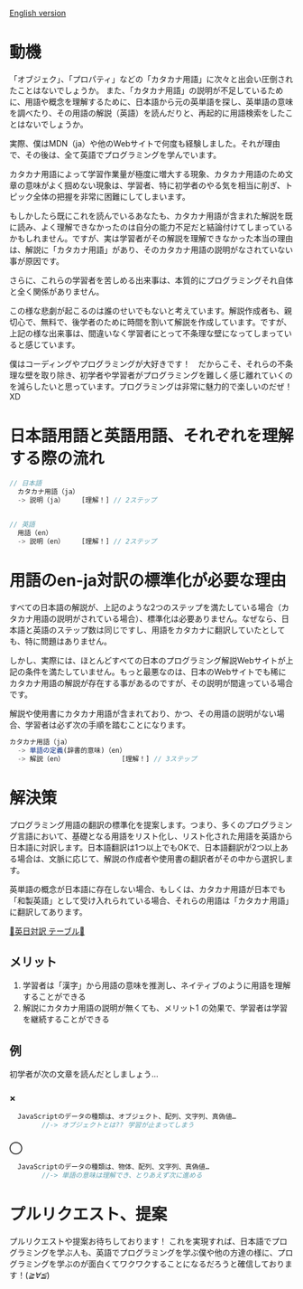 <a href="https://github.com/azmok/TSPJ-Translation-Standard-for-Programming-in-Japan-/blob/master/README.md">English version</a>

# 動機
  「オブジェク」、「プロパティ」などの「カタカナ用語」に次々と出会い圧倒されたことはないでしょうか。 また、「カタカナ用語」の説明が不足しているために、用語や概念を理解するために、日本語から元の英単語を探し、英単語の意味を調べたり、その用語の解説（英語）を読んだりと、再起的に用語検索をしたことはないでしょうか。

  実際、僕はMDN（ja）や他のWebサイトで何度も経験しました。それが理由で、その後は、全て英語でプログラミングを学んでいます。
 
 カタカナ用語によって学習作業量が極度に増大する現象、カタカナ用語のため文章の意味がよく掴めない現象は、学習者、特に初学者のやる気を相当に削ぎ、トピック全体の把握を非常に困難にしてしまいます。

もしかしたら既にこれを読んでいるあなたも、カタカナ用語が含まれた解説を既に読み、よく理解できなかったのは自分の能力不足だと結論付けてしまっているかもしれません。ですが、実は学習者がその解説を理解できなかった本当の理由は、解説に「カタカナ用語」があり、そのカタカナ用語の説明がなされていない事が原因です。

さらに、これらの学習者を苦しめる出来事は、本質的にプログラミングそれ自体と全く関係がありません。

この様な悲劇が起こるのは誰のせいでもないと考えています。解説作成者も、親切心で、無料で、後学者のために時間を割いて解説を作成しています。ですが、上記の様な出来事は、間違いなく学習者にとって不条理な壁になってしまっていると感じています。


僕はコーディングやプログラミングが大好きです！　だからこそ、それらの不条理な壁を取り除き、初学者や学習者がプログラミングを難しく感じ離れていくのを減らしたいと思っています。プログラミングは非常に魅力的で楽しいのだぜ！XD




# 日本語用語と英語用語、それぞれを理解する際の流れ

```js
// 日本語
  カタカナ用語（ja）
  -> 説明（ja）　　　[理解！] // 2ステップ

  
// 英語
  用語（en）
  -> 説明（en）　　　[理解！] // 2ステップ
```




# 用語のen-ja対訳の標準化が必要な理由
すべての日本語の解説が、上記のような2つのステップを満たしている場合（カタカナ用語の説明がされている場合）、標準化は必要ありません。なぜなら、日本語と英語のステップ数は同じですし、用語をカタカナに翻訳していたとしても、特に問題はありません。

しかし、実際には、ほとんどすべての日本のプログラミング解説Webサイトが上記の条件を満たしていません。もっと最悪なのは、日本のWebサイトでも稀にカタカナ用語の解説が存在する事があるのですが、その説明が間違っている場合です。

解説や使用書にカタカナ用語が含まれており、かつ、その用語の説明がない場合、学習者は必ず次の手順を踏むことになります。


```js
カタカナ用語（ja）
  -> 単語の定義(辞書的意味)（en）
  -> 解説（en）　　　　　　　　　[理解！] // 3ステップ
```




# 解決策
プログラミング用語の翻訳の標準化を提案します。つまり、多くのプログラミング言語において、基礎となる用語をリスト化し、リスト化された用語を英語から日本語に対訳します。日本語翻訳は1つ以上でもOKで、日本語翻訳が2つ以上ある場合は、文脈に応じて、解説の作成者や使用書の翻訳者がその中から選択します。


英単語の概念が日本語に存在しない場合、もしくは、カタカナ用語が日本でも「和製英語」として受け入れられている場合、それらの用語は「カタカナ用語」に翻訳してあります。

  <a href='https://github.com/azmok/TSPJ-Translation-Standard-for-Programming-in-Japan-/blob/master/terms_en_ja.md' target ='_blank'>🚀英日対訳 テーブル🚀</a>



## メリット
  1. 学習者は「漢字」から用語の意味を推測し、ネイティブのように用語を理解することができる
  2. 解説にカタカナ用語の説明が無くても、メリット1 の効果で、学習者は学習を継続することができる



## 例
  初学者が次の文章を読んだとしましょう...

### ×
```js
  JavaScriptのデータの種類は、オブジェクト、配列、文字列、真偽値…
        //-> オブジェクトとは?? 学習が止まってしまう
```

### ◯
```js
  JavaScriptのデータの種類は、物体、配列、文字列、真偽値…
        //-> 単語の意味は理解でき、とりあえず次に進める
```



# プルリクエスト、提案
プルリクエストや提案お待ちしております！ これを実現すれば、日本語でプログラミングを学ぶ人も、英語でプログラミングを学ぶ僕や他の方達の様に、プログラミングを学ぶのが面白くてワクワクすることになるだろうと確信しております！(*≧∀≦*)